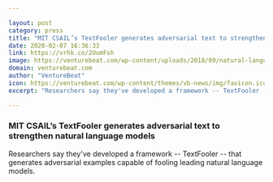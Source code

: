 ```yaml
---

layout: post
category: press
title: "MIT CSAIL’s TextFooler generates adversarial text to strengthen natural language models"
date: 2020-02-07 16:36:33
link: https://vrhk.co/2UumFsh
image: https://venturebeat.com/wp-content/uploads/2018/09/natural-language-processing-e1572968977211.jpg?w=1200&strip=all
domain: venturebeat.com
author: "VentureBeat"
icon: https://venturebeat.com/wp-content/themes/vb-news/img/favicon.ico
excerpt: "Researchers say they've developed a framework -- TextFooler -- that generates adversarial examples capable of fooling leading natural language models."

---
```


### MIT CSAIL’s TextFooler generates adversarial text to strengthen natural language models

Researchers say they've developed a framework -- TextFooler -- that generates adversarial examples capable of fooling leading natural language models.